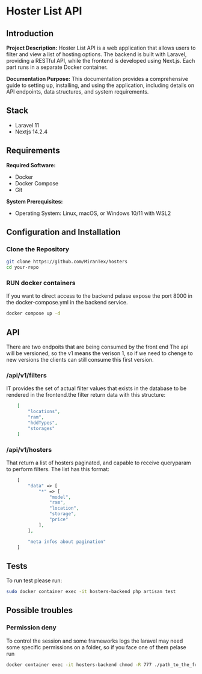 # Hoster List API

## Introduction

**Project Description:**
Hoster List API is a web application that allows users to filter and view a list of hosting options. The backend is built with Laravel, providing a RESTful API, while the frontend is developed using Next.js. Each part runs in a separate Docker container.

**Documentation Purpose:**
This documentation provides a comprehensive guide to setting up, installing, and using the application, including details on API endpoints, data structures, and system requirements.

## Stack
- Laravel 11
- Nextjs 14.2.4

## Requirements

**Required Software:**
- Docker
- Docker Compose
- Git

**System Prerequisites:**
- Operating System: Linux, macOS, or Windows 10/11 with WSL2

## Configuration and Installation

### Clone the Repository
```bash
git clone https://github.com/MiranTex/hosters
cd your-repo
```

### RUN docker containers
If you want to direct access to the backend pelase expose the port 8000 in the docker-compose.yml in the backend service.
```bash
docker compose up -d
```


## API
There are two endpoits that are being consumed by the front end
The api will be versioned, so the v1 means the verison 1, so if we need to chenge to new versions the clients can still consume this first version.

### /api/v1/filters
IT provides the set of actual filter values that exists in the database to be rendered in the frontend.the filter return data with this structure:
```json
    [
        "locations",
        "ram",
        "hddTypes",
        "storages"
    ]
```

### /api/v1/hosters
That return a list of hosters paginated, and capable to receive queryparam to perform filters.
The list has this format:

```php
    [
        "data" => [
            "*" => [
                "model",
                "ram",
                "location",
                "storage",
                "price"
            ],
        ],

        "meta infos about pagination"
    ]
```

## Tests

To run test please run:
```bash
sudo docker container exec -it hosters-backend php artisan test
```

## Possible troubles

### Permission deny
To control the session and some frameworks logs the laravel may need some specific permissions on a folder, so if you face one of them pelase run 

```bash
docker container exec -it hosters-backend chmod -R 777 ./path_to_the_folder
```